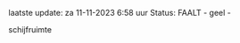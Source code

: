 laatste update: 
za 11-11-2023  6:58   uur 
Status: FAALT - geel - 
<div class="service Y">schijfruimte</div>